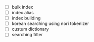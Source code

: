 - [ ] bulk index
- [ ] index alias
- [ ] index building
- [ ] korean searching using nori tokenizer
- [ ] custum dictionary
- [ ] searching filter